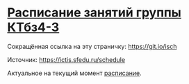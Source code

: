 # [Расписание занятий группы КТбз4-3](https://sait-ictis.github.io/schedule/)

Сокращённая ссылка на эту страничку: <a href="https://git.io/isch" target="_blank">https://git.io/isch</a>

Источник: https://ictis.sfedu.ru/schedule

Актуальное на текущий момент <a href="https://jamboard.google.com/d/1F3m2dEE7gjjIFsJURB6q1pc-1zkuqJlm8uf1L9fYZ14/viewer?f=0" target="_blank">расписание</a>.
